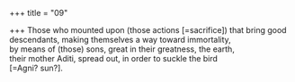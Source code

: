 +++
title = "09"

+++
Those who mounted upon (those actions [=sacrifice]) that bring good  descendants, making themselves a way toward immortality,  
by means of (those) sons, great in their greatness, the earth,  
their mother Aditi, spread out, in order to suckle the bird  
[=Agni? sun?].  